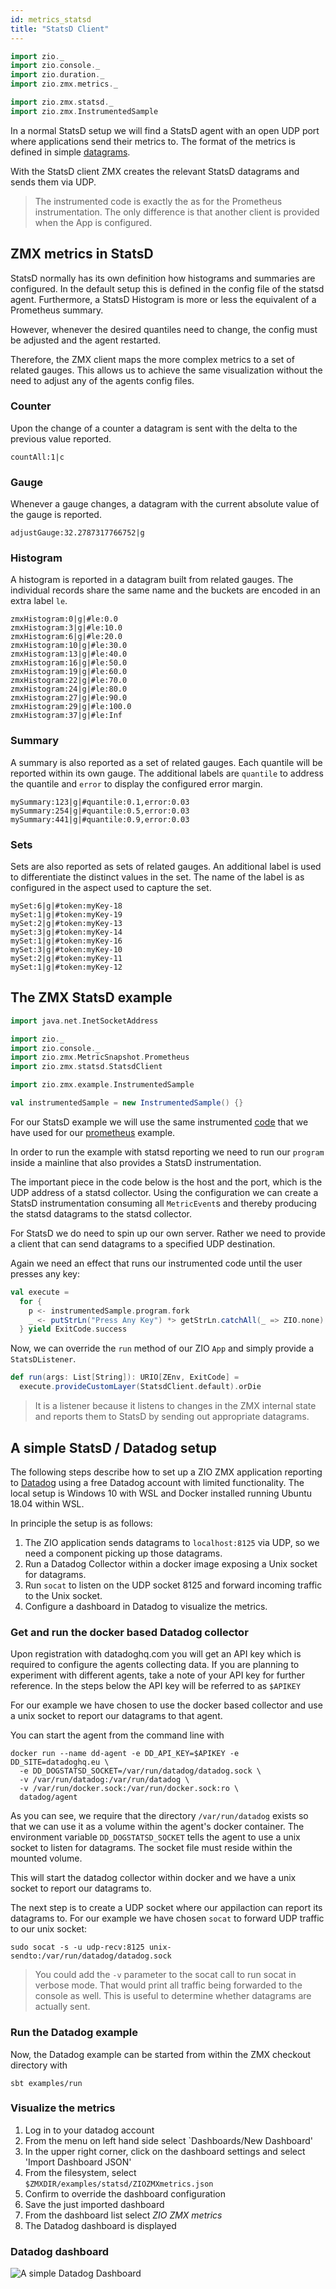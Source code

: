 ```yaml
---
id: metrics_statsd
title: "StatsD Client"
---
```


```scala
import zio._
import zio.console._
import zio.duration._
import zio.zmx.metrics._

import zio.zmx.statsd._
import zio.zmx.InstrumentedSample
```

In a normal StatsD setup we will find a StatsD agent with an open UDP port where applications send their 
metrics to. The format of the metrics is defined in simple [datagrams](https://docs.datadoghq.com/developers/dogstatsd/datagram_shell/?tab=metrics). 

With the StatsD client ZMX creates the relevant StatsD datagrams and sends them via UDP. 

> The instrumented code is exactly the as for the Prometheus instrumentation. The only difference is that 
> another client is provided when the App is configured. 

## ZMX metrics in StatsD

StatsD normally has its own definition how histograms and summaries are configured. In the default setup this 
is defined in the config file of the statsd agent. Furthermore, a StatsD Histogram is more or less the
equivalent of a Prometheus summary. 

However, whenever the desired quantiles need to change, the config must be adjusted and the agent restarted. 

Therefore, the ZMX client maps the more complex metrics to a set of related gauges. This allows us to achieve 
the same visualization without the need to adjust any of the agents config files. 

### Counter 

Upon the change of a counter a datagram is sent with the delta to the previous value reported. 

```
countAll:1|c
```

### Gauge 

Whenever a gauge changes, a datagram with the current absolute value of the gauge is reported.
```
adjustGauge:32.2787317766752|g
```

### Histogram 

A histogram is reported in a datagram built from related gauges. The individual records share the same name
and the buckets are encoded in an extra label `le`. 

```
zmxHistogram:0|g|#le:0.0
zmxHistogram:3|g|#le:10.0
zmxHistogram:6|g|#le:20.0
zmxHistogram:10|g|#le:30.0
zmxHistogram:13|g|#le:40.0
zmxHistogram:16|g|#le:50.0
zmxHistogram:19|g|#le:60.0
zmxHistogram:22|g|#le:70.0
zmxHistogram:24|g|#le:80.0
zmxHistogram:27|g|#le:90.0
zmxHistogram:29|g|#le:100.0
zmxHistogram:37|g|#le:Inf
```

### Summary 

A summary is also reported as a set of related gauges. Each quantile will be reported within its own gauge. 
The additional labels are `quantile` to address the quantile and `error` to display the configured error margin. 

```
mySummary:123|g|#quantile:0.1,error:0.03
mySummary:254|g|#quantile:0.5,error:0.03
mySummary:441|g|#quantile:0.9,error:0.03
```

### Sets 

Sets are also reported as sets of related gauges. An additional label is used to differentiate the distinct 
values in the set. The name of the label is as configured in the aspect used to capture the set.

```
mySet:6|g|#token:myKey-18
mySet:1|g|#token:myKey-19
mySet:2|g|#token:myKey-13
mySet:3|g|#token:myKey-14
mySet:1|g|#token:myKey-16
mySet:3|g|#token:myKey-10
mySet:2|g|#token:myKey-11
mySet:1|g|#token:myKey-12
```

## The ZMX StatsD example

```scala mdoc:invisible
import java.net.InetSocketAddress

import zio._
import zio.console._
import zio.zmx.MetricSnapshot.Prometheus
import zio.zmx.statsd.StatsdClient

import zio.zmx.example.InstrumentedSample

val instrumentedSample = new InstrumentedSample() {}
```

For our StatsD example we will use the same instrumented [code](example.md) that we have used for our [prometheus](prometheus.md) example. 

In order to run the example with statsd reporting we need to run our `program` inside a mainline that also provides a StatsD instrumentation. 

The important piece in the code below is the host and the port, which is the UDP address of a statsd collector. Using the configuration we can create 
a StatsD instrumentation consuming all `MetricEvent`s and thereby producing the statsd datagrams to the statsd collector. 

For StatsD we do need to spin up our own server. Rather we need to provide a client that can send datagrams 
to a specified UDP destination. 

Again we need an effect that runs our instrumented code until the user presses any key:

```scala mdoc:silent
val execute =
  for {
    p <- instrumentedSample.program.fork
    _ <- putStrLn("Press Any Key") *> getStrLn.catchAll(_ => ZIO.none) *> p.interrupt
  } yield ExitCode.success
```  

Now, we can override the `run` method of our ZIO `App` and simply provide a `StatsDListener`. 

```scala mdoc:silent
def run(args: List[String]): URIO[ZEnv, ExitCode] =
  execute.provideCustomLayer(StatsdClient.default).orDie
```

> It is a listener because it listens to changes in the ZMX internal state and reports them 
> to StatsD by sending out appropriate datagrams. 

## A simple StatsD / Datadog setup 

The following steps describe how to set up a ZIO ZMX application reporting to [Datadog](https://www.datadoghq.com/) using a free Datadog account 
with limited functionality. The local setup is Windows 10 with WSL and Docker installed running Ubuntu 18.04 within WSL. 

In principle the setup is as follows:

1. The ZIO application sends datagrams to `localhost:8125` via UDP, so we need a component picking up those datagrams. 
1. Run a Datadog Collector within a docker image exposing a Unix socket for datagrams.
1. Run `socat` to listen on the UDP socket 8125 and forward incoming traffic to the Unix socket. 
1. Configure a dashboard in Datadog to visualize the metrics.

### Get and run the docker based Datadog collector 

Upon registration with datadoghq.com you will get an API key which is required to configure the agents collecting data. If you are planning 
to experiment with different agents, take a note of your API key for further reference. In the steps below the API key will be referred to 
as `$APIKEY`


For our example we have chosen to use the docker based collector and use a unix socket to report our datagrams to that agent. 

You can start the agent from the command line with 

```
docker run --name dd-agent -e DD_API_KEY=$APIKEY -e DD_SITE=datadoghq.eu \
  -e DD_DOGSTATSD_SOCKET=/var/run/datadog/datadog.sock \
  -v /var/run/datadog:/var/run/datadog \
  -v /var/run/docker.sock:/var/run/docker.sock:ro \
  datadog/agent
```

As you can see, we require that the directory `/var/run/datadog` exists so that we can use it as a volume within the agent's docker container. The environment variable `DD_DOGSTATSD_SOCKET` tells the agent to use a unix socket to listen for datagrams. The socket file must reside within the mounted volume. 

This will start the datadog collector within docker and we have a unix socket to report our datagrams to. 

The next step is to create a UDP socket where our appilaction can report its datagrams to. For our example we have chosen `socat` to forward 
UDP traffic to our unix socket:

```
sudo socat -s -u udp-recv:8125 unix-sendto:/var/run/datadog/datadog.sock
```

> You could add the `-v` parameter to the socat call to run socat in verbose mode. That would print
> all traffic being forwarded to the console as well. This is useful to determine whether 
> datagrams are actually sent. 

### Run the Datadog example

Now, the Datadog example can be started from within the ZMX checkout directory with 

```
sbt examples/run
```

### Visualize the metrics

1. Log in to your datadog account 
1. From the menu on left hand side select `Dashboards/New Dashboard'
1. In the upper right corner, click on the dashboard settings and select 'Import Dashboard JSON' 
1. From the filesystem, select `$ZMXDIR/examples/statsd/ZIOZMXmetrics.json`
1. Confirm to override the dashboard configuration 
1. Save the just imported dashboard 
1. From the dashboard list select _ZIO ZMX metrics_
1. The Datadog dashboard is displayed

### Datadog dashboard 

![A simple Datadog Dashboard](/zio-zmx/img/ZIOZmx-Datadog.png)



